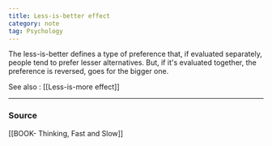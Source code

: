 ```yaml
---
title: Less-is-better effect
category: note
tag: Psychology 
---
```


The less-is-better defines a type of preference that, if evaluated separately, people tend to prefer lesser alternatives. But, if it's evaluated together, the preference is reversed, goes for the bigger one.

See also : [[Less-is-more effect]]

--- 
### Source
[[BOOK- Thinking, Fast and Slow]]
